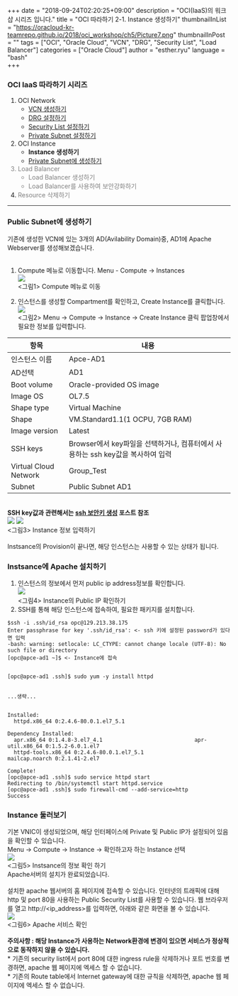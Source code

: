 
+++
date = "2018-09-24T02:20:25+09:00"
description = "OCI(IaaS)의 워크샵 시리즈 입니다."
title = "OCI 따라하기 2-1. Instance 생성하기"
thumbnailInList = "https://oracloud-kr-teamrepo.github.io/2018/oci_workshop/ch5/Picture7.png"
thumbnailInPost = ""
tags = ["OCI", "Oracle Cloud", "VCN", "DRG", "Security List", "Load Balancer"]
categories = ["Oracle Cloud"]
author = "esther.ryu"
language = "bash"  
+++

### OCI IaaS 따라하기 시리즈
1. OCI Network<br>
	- [VCN 생성하기](../oci_workshop_1)
	- [DRG 설정하기](../oci_workshop_2)
	- [Security List 설정하기](../oci_workshop_3)
	- [Private Subnet 설정하기](../oci_workshop_4)
2. OCI Instance
	- **Instance 생성하기**
	- [Private Subnet에 생성하기](../oci_workshop_6)<font color=grey>
3. Load Balancer
	- Load Balancer 생성하기
	- Load Balancer를 사용하여 보안강화하기
4. Resource 삭제하기</font><br>

---

### Public Subnet에 생성하기
기존에 생성한 VCN에 있는 3개의 AD(Avilability Domain)중, AD1에 Apache Webserver를 생성해보겠습니다.<br><br>

1. Compute 메뉴로 이동합니다.
Menu - Compute -> Instances
<br>![](https://oracloud-kr-teamrepo.github.io/2018/oci_workshop/ch5/Picture1.png)<br>
<그림1> Compute 메뉴로 이동<br>

2. 인스턴스를 생성할 Compartment를 확인하고, Create Instance를 클릭합니다.
<br>![](https://oracloud-kr-teamrepo.github.io/2018/oci_workshop/ch5/Picture2.png)<br>
<그림2> Menu -> Compute -> Instance -> Create Instance 클릭
팝업창에서 필요한 정보를 입력합니다.

|항목|내용|
|---|---|
|인스턴스 이름|Apce-AD1|
|AD선택|AD1|
|Boot volume|Oracle-provided OS image|
|Image OS|OL7.5|
|Shape type|Virtual Machine|
|Shape|VM.Standard1.1(1 OCPU, 7GB RAM)|
|Image version|Latest|
|SSH keys|Browser에서 key파일을 선택하거나, 컴퓨터에서 사용하는 ssh key값을 복사하여 입력|
|Virtual Cloud Network|Group_Test|
|Subnet|Public Subnet AD1|
<br>**SSH key값과 관련해서는 [ssh 보안키 생성](http://www.oracloud.kr/post/ssh_key/) 포스트 참조**
<br>![](https://oracloud-kr-teamrepo.github.io/2018/oci_workshop/ch5/Picture3.png)
![](https://oracloud-kr-teamrepo.github.io/2018/oci_workshop/ch5/Picture4.png)<br>
<그림3> Instance 정보 입력하기<br><br>
Instsance의 Provision이 끝나면, 해당 인스턴스는 사용할 수 있는 상태가 됩니다.

### Instsance에 Apache 설치하기
1. 인스턴스의 정보에서 먼저 public ip address정보를 확인합니다.
<br>![](https://oracloud-kr-teamrepo.github.io/2018/oci_workshop/ch5/Picture5.png)<br>
<그림4> Instance의 Public IP 확인하기<br>
2. SSH를 통해 해당 인스턴스에 접속하여, 필요한 패키지를 설치합니다.

```
$ssh -i .ssh/id_rsa opc@129.213.38.175
Enter passphrase for key '.ssh/id_rsa': <- ssh 키에 설정된 password가 있다면 입력
-bash: warning: setlocale: LC_CTYPE: cannot change locale (UTF-8): No such file or directory
[opc@apce-ad1 ~]$ <- Instance에 접속 


[opc@apce-ad1 .ssh]$ sudo yum -y install httpd


...생략...


Installed:
  httpd.x86_64 0:2.4.6-80.0.1.el7_5.1                                                                      

Dependency Installed:
  apr.x86_64 0:1.4.8-3.el7_4.1                             apr-util.x86_64 0:1.5.2-6.0.1.el7               
  httpd-tools.x86_64 0:2.4.6-80.0.1.el7_5.1                mailcap.noarch 0:2.1.41-2.el7                   

Complete!
[opc@apce-ad1 .ssh]$ sudo service httpd start
Redirecting to /bin/systemctl start httpd.service
[opc@apce-ad1 .ssh]$ sudo firewall-cmd --add-service=http
Success
```


### Instance 둘러보기
기본 VNIC이 생성되었으며, 해당 인터페이스에 Private 및 Public IP가 설정되어 있음을 확인할 수 있습니다.<br>
Menu -> Compute -> Instance -> 확인하고자 하는 Instance 선택
<br>![](https://oracloud-kr-teamrepo.github.io/2018/oci_workshop/ch5/Picture7.png)<br>
<그림5> Instsance의 정보 확인 하기 <br>
Apache서버의 설치가 완료되었습니다. <br><br>
설치한 apache 웹서버의 홈 페이지에 접속할 수 있습니다. 인터넷의 트래픽에 대해 http 및 port 80을 사용하는 Public Security List를 사용할 수 있습니다. 웹 브라우저를 열고 http://<ip_address>를 입력하면, 아래와 같은 화면을 볼 수 있습니다.
<br>![](https://oracloud-kr-teamrepo.github.io/2018/oci_workshop/ch5/Picture6.png)<br>
<그림6> Apache 서비스 확인<br><br>
**주의사항 : 해당 Instance가 사용하는 Network환경에 변경이 있으면 서비스가 정상적으로 동작하지 않을 수 있습니다.** <br>
	* 기존의 security list에서 port 80에 대한 ingress rule을 삭제하거나 포트 번호를 변경하면, apache 웹 페이지에 엑세스 할 수 없습니다.<br>
	* 기존의 Route table에서 Internet gateway에 대한 규칙을 삭제하면, apache 웹 페이지에 엑세스 할 수 없습니다. 